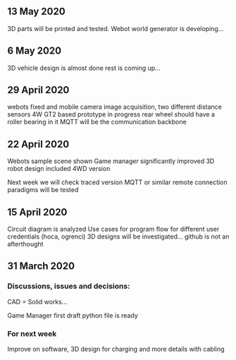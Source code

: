 ## 13 May 2020
3D parts will be printed and tested.
Webot world generator is developing...

## 6 May 2020
3D vehicle design is almost done
rest is coming up...

## 29 April 2020
webots fixed and mobile camera image acquisition, two different distance sensors
4W GT2 based prototype in progress rear wheel should have a roller bearing in it
MQTT will be the communication backbone

## 22 April 2020
Webots sample scene shown
Game manager significantly improved
3D robot design included 4WD version

Next week we will check traced version
MQTT or similar remote connection paradigms will be tested



## 15 April 2020
Circuit diagram is analyzed
Use cases for program flow for different user credentials (hoca, ogrenci)
3D designs will be investigated...
github is not an afterthought

## 31 March 2020

### Discussions, issues and decisions:  

CAD = Solid works... 

Game Manager first draft python file is ready


### For next week
Improve on software, 3D design for charging and more details with cabling
